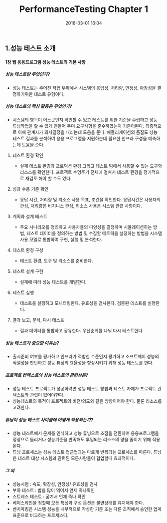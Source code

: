 ﻿---
layout: post
title:  "PerformanceTesting Chapter 1"
date:   2018-03-01 16:04
---
## 1.성능 테스트 소개

#### 1장 웹 응용프로그램 성능 테스트의 기본 사항
##### 성능 테스트란 무엇인가?
-  성능 테스트는 주어진 작업 부하에서 시스템의 응답성, 처리량, 안정성, 확장성을 결정하기위한 테스트 유형이다. 

##### 성능 테스트의 핵심 활동은 무엇인가?
- 시스템의 병목이 어느곳인지 확인할 수 있고 테스트를 위한 기준을 수립하고 성능 튜닝작업을 할 수 있게 만들어 주며 요구사항을 준수하였는지 기준이된다. 최종적으로 이해 관계자가 의사결정을 내리는데 도움을 준다.
애플리케이션의 품질도 성능 테스트 결과를 분석하여 응용 프로그램을 지원하는데 필요한 인프라 구성을 예측하는데 도움을 준다.

1. 테스트 환경 확인
	- 실제 테스트 환경과 프로덕션 환경 그리고 테스트 팀에서 사용할 수 있는 도구와 리소스를 확인한다. 프로젝트 수명주기 전체에 걸쳐서 테스트 환경을 정기적으로 재검토 해야 할 수도 있다.

2. 성과 수용 기준 확인
	- 응답 시간, 처리량 및 리소스 사용 목표, 조건을 확인한다. 응답시간은 사용자의 관심, 처리량은 비지니스 관심, 리소스 사용은 시스템 관련 사항이다.

3. 계획과 설계 테스트
	- 주요 시나리오를 정리하고 사용자들의 다양성을 결정하며 시뮬레이션하는 방법, 테스트 데이터를 정의하는 방법 및 수집할 메트릭을 설정하는 방법을 시스템 사용 모델로 통합하여 구현, 실행 및 분석한다.

4. 테스트 환경 구성
	- 테스트 환경, 도구 및 리소스를 준비한다.

5. 테스트 설계 구현
	- 설계에 따라 성능 테스트를 개발한다.

6. 테스트 실행
	- 테스트를 실행하고 모니터링한다. 유효성을 검사한다. 검증된 테스트를 실행한다.

7. 결과 보고, 분석, 다시 테스트
	- 결과 데이터를 통합하고 공유한다. 우선순위를 나눠 다시 테스트한다.

##### 성능 테스트가 중요한 이유는?
- 출시준비 여부를 평가하고 인프라가 적합한 수준인지 평가하고 소프트웨어 성능의 적절성을 판단하고 성능 튜닝의 효율성을 향상시키기 위해 성능 테스트를 한다.

##### 프로젝트 컨텍스트와 성능 테스트의 관련성은?
- 성능 테스트 프로젝트가 성공하려면 성능 테스트 방법과 테스트 자체가 프로젝트 컨텍스트와 관련이 있어야한다. 
- 성능테스트의 목적이 프로젝트의 비전/의도와 같은 방향이어야 한다. 물론 리소스를 고려한다.

##### 튜닝이 성능 테스트 사이클에 어떻게 적용되는가?
- 성능 테스트에서 문제를 인식하고 성능 튜닝으로 초점을 전환하여 응용프로그램을 정상으로 돌리거나 성능기준을 만족해도 투입되는 리소스의 양을 줄이기 위해 적용된다.
-  튜닝 프로세스는 성능 테스트 접근법과는 다르게 반복되는 프로세스를 따른다. 튜닝은 테스트 대상 시스템과 관련된 모든사람들이 협업할때 효과적이다.

##### 그 외
- 성능시험 : 속도, 확장성, 안정성/ 유효성을 검사
- 부하 테스트 : 밥을 많이 멱여서 언제 죽나확인
- 스트레스 테스트 : 굶겨서 언제 죽나 확인
- 베이스라인을 정할때 모든 특성과 구성 옵션은 불변상태를 유지해야 한다.
- 벤치마킹은 시스템 성능을 내부적으로 작성한 기준 또는 다른 조직에서 승인한 업계 표준으로 비교하는 프로세스다.